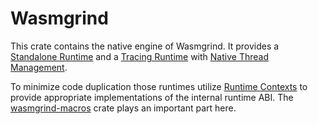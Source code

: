 # Wasmgrind
This crate contains the native engine of Wasmgrind. It provides a [Standalone Runtime](./wasmgrind/standalone_runtime.md) and a [Tracing Runtime](./wasmgrind/tracing_runtime.md) with [Native Thread Management](./wasmgrind/native_tmgmt.md).

To minimize code duplication those runtimes utilize [Runtime Contexts](./wasmgrind/runtime_contexts.md) to provide appropriate implementations of the internal runtime ABI. The [wasmgrind-macros](./wasmgrind_macros.md) crate plays an important part here.